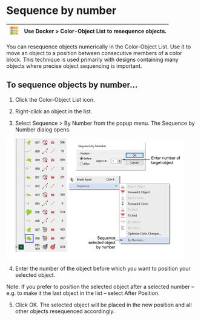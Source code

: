 # Sequence by number

| ![ColorObjectList00073.png](assets/ColorObjectList00073.png) | Use Docker > Color-Object List to resequence objects. |
| ------------------------------------------------------------ | ----------------------------------------------------- |

You can resequence objects numerically in the Color-Object List. Use it to move an object to a position between consecutive members of a color block. This technique is used primarily with designs containing many objects where precise object sequencing is important.

## To sequence objects by number...

1. Click the Color-Object List icon.

2. Right-click an object in the list.

3. Select Sequence > By Number from the popup menu. The Sequence by Number dialog opens.

![combine00074.png](assets/combine00074.png)

4. Enter the number of the object before which you want to position your selected object.

Note: If you prefer to position the selected object after a selected number – e.g. to make it the last object in the list – select After Position.

5. Click OK. The selected object will be placed in the new position and all other objects resequenced accordingly.
